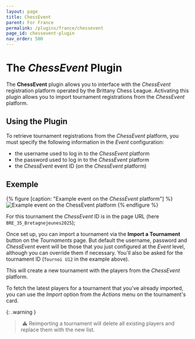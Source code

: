 ```yaml
---
layout: page
title: ChessEvent
parent: For France
permalink: /plugins/france/chessevent
page_id: chessevent-plugin
nav_order: 500
---
```


# The _ChessEvent_ Plugin

The **ChessEvent** plugin allows you to interface with the _ChessEvent_ registration platform operated by the Brittany Chess League.
Activating this plugin allows you to import tournament registrations from the _ChessEvent_ platform.

## Using the Plugin

To retrieve tournament registrations from the _ChessEvent_ platform, you must specify the following information in the _Event_ configuration:

- the username used to log in to the _ChessEvent_ platform
- the password used to log in to the _ChessEvent_ platform
- the _ChessEvent_ event ID (on the _ChessEvent_ platform)

## Exemple

{% figure [caption: "Example event on the _ChessEvent_ platform"] %}
![Example event on the _ChessEvent_ platform](/assets/images/chessevent/chessevent-example.jpg)
{% endfigure %}

For this tournament the _ChessEvent_ ID is in the page URL (here `BRE_35_Bretagnejeunes2025`);

Once set up, you can import a tournament via the **Import a Tournament** button on the _Tournaments_ page.
But default the username, password and _ChessEvent_ event will be those that you just configured at the _Event_ level, although you can override them if necessary.  You'll also be asked for the tournament ID (`Tournoi U12` in the example above).

This will create a new tournament with the players from the _ChessEvent_ platform.

To fetch the latest players for a tournament that you've already imported, you can use the _Import_ option from the _Actions_ menu on the tournament's card.

{: .warning }
> :warning: Reimporting a tournament will delete all existing players and replace them with the new list.
